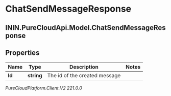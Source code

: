 # ChatSendMessageResponse

## ININ.PureCloudApi.Model.ChatSendMessageResponse

## Properties

|Name | Type | Description | Notes|
|------------ | ------------- | ------------- | -------------|
| **Id** | **string** | The id of the created message | |



_PureCloudPlatform.Client.V2 221.0.0_
